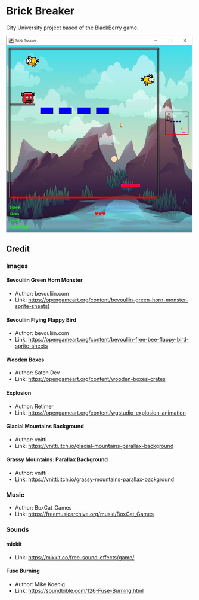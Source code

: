 # Brick Breaker

City University project based of the BlackBerry game.

<img src="screenshot.jpg" width="500">

## Credit
### Images
#### Bevouliin Green Horn Monster
  - Author: bevouliin.com
  - Link: https://opengameart.org/content/bevouliin-green-horn-monster-sprite-sheets)
#### Bevouliin Flying Flappy Bird
  - Author: bevouliin.com
  - Link: https://opengameart.org/content/bevouliin-free-bee-flappy-bird-sprite-sheets
#### Wooden Boxes
  - Author: Satch Dev
  - Link: https://opengameart.org/content/wooden-boxes-crates
#### Explosion
  - Author: Retimer
  - Link: https://opengameart.org/content/wgstudio-explosion-animation
#### Glacial Mountains Background
  - Author: vnitti
  - Link: https://vnitti.itch.io/glacial-mountains-parallax-background
#### Grassy Mountains: Parallax Background
- Author: vnitti
- Link: https://vnitti.itch.io/grassy-mountains-parallax-background
### Music
  - Author: BoxCat_Games
  - Link: https://freemusicarchive.org/music/BoxCat_Games
### Sounds
#### mixkit
  - Link: https://mixkit.co/free-sound-effects/game/
#### Fuse Burning
  - Author: Mike Koenig
  - Link: https://soundbible.com/126-Fuse-Burning.html